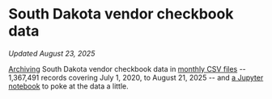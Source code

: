 # South Dakota vendor checkbook data
_Updated August 23, 2025_

[Archiving](get_latest_data.py) South Dakota vendor checkbook data in [monthly CSV files](data) -- 1,367,491 records covering July 1, 2020, to August 21, 2025 -- and [a Jupyter notebook](Analyze%20checkbook%20data.ipynb) to poke at the data a little.
